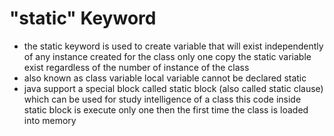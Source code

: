# "static" Keyword

- the static keyword is used to create variable that will exist independently of any instance created for the class only one copy the static variable exist regardless of the number of instance of the class 
- also known as class variable local variable cannot be declared static
- java support a special block called static block (also called static clause) which can be used for study intelligence of a class this code inside static block is execute only one then the first time the class is loaded into memory